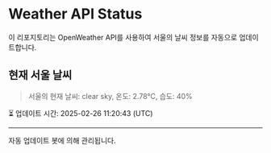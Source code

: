 
# Weather API Status

이 리포지토리는 OpenWeather API를 사용하여 서울의 날씨 정보를 자동으로 업데이트합니다.

## 현재 서울 날씨
> 서울의 현재 날씨: clear sky, 온도: 2.78°C, 습도: 40%

⏳ 업데이트 시간: 2025-02-26 11:20:43 (UTC)

---
자동 업데이트 봇에 의해 관리됩니다.
